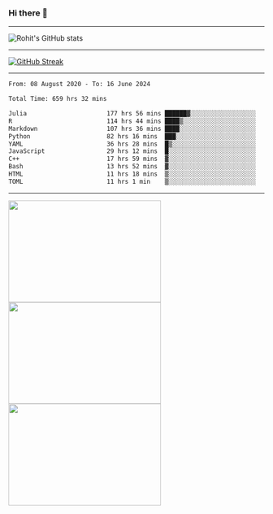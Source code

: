 ### Hi there 👋

<hr/>

![Rohit's GitHub stats](https://github-readme-stats.vercel.app/api?username=RohitRathore1&show_icons=true&theme=transparent)

<hr/>

[![GitHub Streak](http://github-readme-streak-stats.herokuapp.com?user=RohitRathore1&theme=dark&mode=weekly)](https://git.io/streak-stats)

<hr/>

<!--START_SECTION:waka-->

```txt
From: 08 August 2020 - To: 16 June 2024

Total Time: 659 hrs 32 mins

Julia                      177 hrs 56 mins ██████▓░░░░░░░░░░░░░░░░░░   26.98 %
R                          114 hrs 44 mins ████▒░░░░░░░░░░░░░░░░░░░░   17.40 %
Markdown                   107 hrs 36 mins ████░░░░░░░░░░░░░░░░░░░░░   16.32 %
Python                     82 hrs 16 mins  ███░░░░░░░░░░░░░░░░░░░░░░   12.47 %
YAML                       36 hrs 28 mins  █▒░░░░░░░░░░░░░░░░░░░░░░░   05.53 %
JavaScript                 29 hrs 12 mins  █░░░░░░░░░░░░░░░░░░░░░░░░   04.43 %
C++                        17 hrs 59 mins  ▓░░░░░░░░░░░░░░░░░░░░░░░░   02.73 %
Bash                       13 hrs 52 mins  ▓░░░░░░░░░░░░░░░░░░░░░░░░   02.10 %
HTML                       11 hrs 18 mins  ▒░░░░░░░░░░░░░░░░░░░░░░░░   01.71 %
TOML                       11 hrs 1 min    ▒░░░░░░░░░░░░░░░░░░░░░░░░   01.67 %
```

<!--END_SECTION:waka-->

<hr/>

<p>
  <img src="https://wakatime.com/share/@TeAmp0is0N/0205e68a-e5ed-48bf-b870-3c94c1fa77d3.svg" width="300" height="200">
  <img src="https://wakatime.com/share/@TeAmp0is0N/3935ee43-08a3-493e-8b95-60c1f9204b15.svg" width="300" height="200">
  <img src="https://wakatime.com/share/@TeAmp0is0N/8717aacc-7340-44e0-abb1-987dc9823fcd.svg" width="300" height="200">
</p>




